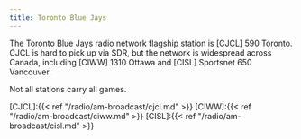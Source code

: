 ```yaml
---
title: Toronto Blue Jays
---
```

The Toronto Blue Jays radio network flagship station is
[CJCL] 590 Toronto. CJCL is hard to pick up via SDR, but the
network is widespread across Canada, including
[CIWW] 1310 Ottawa and [CISL] Sportsnet 650 Vancouver.

Not all stations carry all games.

[CJCL]:{{< ref "/radio/am-broadcast/cjcl.md" >}}
[CIWW]:{{< ref "/radio/am-broadcast/ciww.md" >}}
[CISL]:{{< ref "/radio/am-broadcast/cisl.md" >}}
